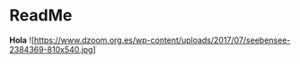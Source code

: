 # ReadMe
**Hola**
![https://www.dzoom.org.es/wp-content/uploads/2017/07/seebensee-2384369-810x540.jpg]
